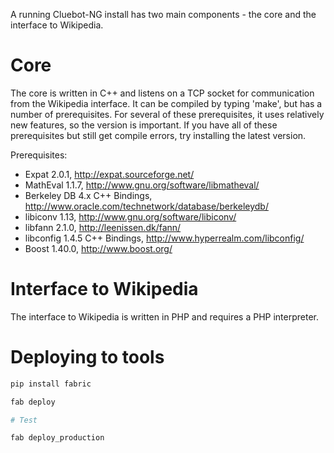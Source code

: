 A running Cluebot-NG install has two main components - the core and the interface to Wikipedia.

Core
====

The core is written in C++ and listens on a TCP socket for communication from the Wikipedia interface.  It can be compiled by typing 'make', but has a number of prerequisites.  For several of these prerequisites, it uses relatively new features, so the version is important.  If you have all of these prerequisites but still get compile errors, try installing the latest version.

Prerequisites:

* Expat 2.0.1, http://expat.sourceforge.net/
* MathEval 1.1.7, http://www.gnu.org/software/libmatheval/
* Berkeley DB 4.x C++ Bindings, http://www.oracle.com/technetwork/database/berkeleydb/
* libiconv 1.13, http://www.gnu.org/software/libiconv/
* libfann 2.1.0, http://leenissen.dk/fann/
* libconfig 1.4.5 C++ Bindings, http://www.hyperrealm.com/libconfig/
* Boost 1.40.0, http://www.boost.org/

Interface to Wikipedia
======================

The interface to Wikipedia is written in PHP and requires a PHP interpreter.


Deploying to tools
==================

```bash
pip install fabric

fab deploy

# Test

fab deploy_production
```
